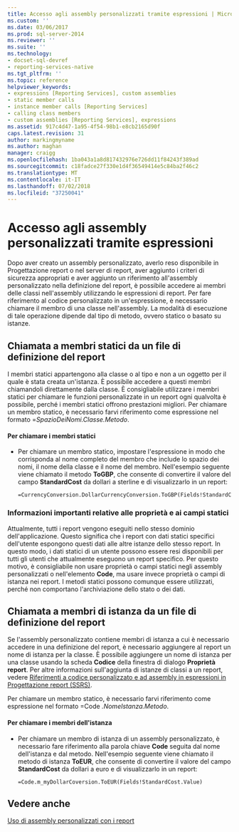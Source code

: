 ```yaml
---
title: Accesso agli assembly personalizzati tramite espressioni | Microsoft Docs
ms.custom: ''
ms.date: 03/06/2017
ms.prod: sql-server-2014
ms.reviewer: ''
ms.suite: ''
ms.technology:
- docset-sql-devref
- reporting-services-native
ms.tgt_pltfrm: ''
ms.topic: reference
helpviewer_keywords:
- expressions [Reporting Services], custom assemblies
- static member calls
- instance member calls [Reporting Services]
- calling class members
- custom assemblies [Reporting Services], expressions
ms.assetid: 917c4d47-1a95-4f54-98b1-e8cb2165d90f
caps.latest.revision: 31
author: markingmyname
ms.author: maghan
manager: craigg
ms.openlocfilehash: 1ba043a1a8d817432976e726dd11f84243f389ad
ms.sourcegitcommit: c18fadce27f330e1d4f36549414e5c84ba2f46c2
ms.translationtype: MT
ms.contentlocale: it-IT
ms.lasthandoff: 07/02/2018
ms.locfileid: "37250041"
---
```

# <a name="accessing-custom-assemblies-through-expressions"></a>Accesso agli assembly personalizzati tramite espressioni
  Dopo aver creato un assembly personalizzato, averlo reso disponibile in Progettazione report o nel server di report, aver aggiunto i criteri di sicurezza appropriati e aver aggiunto un riferimento all'assembly personalizzato nella definizione del report, è possibile accedere ai membri delle classi nell'assembly utilizzando le espressioni di report. Per fare riferimento al codice personalizzato in un'espressione, è necessario chiamare il membro di una classe nell'assembly. La modalità di esecuzione di tale operazione dipende dal tipo di metodo, ovvero statico o basato su istanze.  
  
## <a name="calling-static-members-from-a-report-definition-file"></a>Chiamata a membri statici da un file di definizione del report  
 I membri statici appartengono alla classe o al tipo e non a un oggetto per il quale è stata creata un'istanza. È possibile accedere a questi membri chiamandoli direttamente dalla classe. È consigliabile utilizzare i membri statici per chiamare le funzioni personalizzate in un report ogni qualvolta è possibile, perché i membri statici offrono prestazioni migliori. Per chiamare un membro statico, è necessario farvi riferimento come espressione nel formato =*SpazioDeiNomi.Classe.Metodo*.  
  
#### <a name="to-call-static-members"></a>Per chiamare i membri statici  
  
-   Per chiamare un membro statico, impostare l'espressione in modo che corrisponda al nome completo del membro che include lo spazio dei nomi, il nome della classe e il nome del membro. Nell'esempio seguente viene chiamato il metodo **ToGBP**, che consente di convertire il valore del campo **StandardCost** da dollari a sterline e di visualizzarlo in un report:  
  
    ```  
    =CurrencyConversion.DollarCurrencyConversion.ToGBP(Fields!StandardCost.Value)  
    ```  
  
### <a name="important-information-regarding-static-fields-and-properties"></a>Informazioni importanti relative alle proprietà e ai campi statici  
 Attualmente, tutti i report vengono eseguiti nello stesso dominio dell'applicazione. Questo significa che i report con dati statici specifici dell'utente espongono questi dati alle altre istanze dello stesso report. In questo modo, i dati statici di un utente possono essere resi disponibili per tutti gli utenti che attualmente eseguono un report specifico. Per questo motivo, è consigliabile non usare proprietà o campi statici negli assembly personalizzati o nell'elemento **Code**, ma usare invece proprietà o campi di istanza nei report. I metodi statici possono comunque essere utilizzati, perché non comportano l'archiviazione dello stato o dei dati.  
  
## <a name="calling-instance-members-from-a-report-definition-file"></a>Chiamata a membri di istanza da un file di definizione del report  
 Se l'assembly personalizzato contiene membri di istanza a cui è necessario accedere in una definizione del report, è necessario aggiungere al report un nome di istanza per la classe. È possibile aggiungere un nome di istanza per una classe usando la scheda **Codice** della finestra di dialogo **Proprietà report**. Per altre informazioni sull'aggiunta di istanze di classi a un report, vedere [Riferimenti a codice personalizzato e ad assembly in espressioni in Progettazione report &#40;SSRS&#41;](../report-design/custom-code-and-assembly-references-in-expressions-in-report-designer-ssrs.md).  
  
 Per chiamare un membro statico, è necessario farvi riferimento come espressione nel formato =Code *.NomeIstanza.Metodo*.  
  
#### <a name="to-call-instance-members"></a>Per chiamare i membri dell'istanza  
  
-   Per chiamare un membro di istanza di un assembly personalizzato, è necessario fare riferimento alla parola chiave **Code** seguita dal nome dell'istanza e dal metodo. Nell'esempio seguente viene chiamato il metodo di istanza **ToEUR**, che consente di convertire il valore del campo **StandardCost** da dollari a euro e di visualizzarlo in un report:  
  
    ```  
    =Code.m_myDollarCoversion.ToEUR(Fields!StandardCost.Value)  
    ```  
  
## <a name="see-also"></a>Vedere anche  
 [Uso di assembly personalizzati con i report](using-custom-assemblies-with-reports.md)  
  
  
